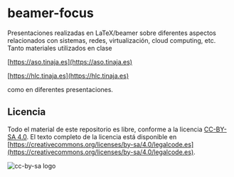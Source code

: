 # beamer-focus
Presentaciones realizadas en LaTeX/beamer sobre diferentes aspectos
relacionados con sistemas, redes, virtualización, cloud computing,
etc. Tanto materiales utilizados en clase

[https://aso.tinaja.es](https://aso.tinaja.es)

[https://hlc.tinaja.es](https://hlc.tinaja.es)

como en diferentes presentaciones.

## Licencia

Todo el material de este repositorio es libre, conforme a la licencia
[CC-BY-SA 4.0](https://creativecommons.org/licenses/by-sa/4.0/deed.es). El
texto completo de la licencia está disponible en
[https://creativecommons.org/licenses/by-sa/4.0/legalcode.es](https://creativecommons.org/licenses/by-sa/4.0/legalcode.es).

![cc-by-sa logo](https://mirrors.creativecommons.org/presskit/buttons/88x31/svg/by-sa.svg)
